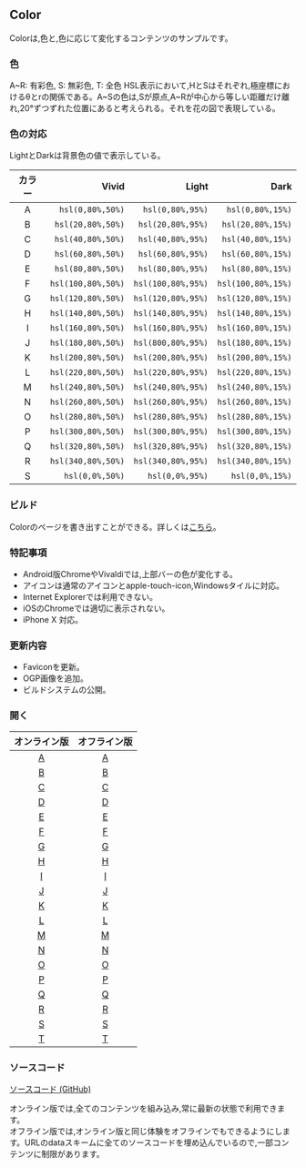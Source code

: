 ## Color

Colorは,色と,色に応じて変化するコンテンツのサンプルです。

### 色
A\~R: 有彩色, S: 無彩色, T: 全色
HSL表示において,HとSはそれぞれ,極座標におけるθとrの関係である。A\~Sの色は,Sが原点,A\~Rが中心から等しい距離だけ離れ,20°ずつずれた位置にあると考えられる。それを花の図で表現している。

### 色の対応
LightとDarkは背景色の値で表示している。

| カラー |        Vivid       |        Light       |        Dark        |
|:-----:|-------------------:|-------------------:|-------------------:|
|   A   |   `hsl(0,80%,50%)` |   `hsl(0,80%,95%)` |   `hsl(0,80%,15%)` |
|   B   |  `hsl(20,80%,50%)` |  `hsl(20,80%,95%)` |  `hsl(20,80%,15%)` |
|   C   |  `hsl(40,80%,50%)` |  `hsl(40,80%,95%)` |  `hsl(40,80%,15%)` |
|   D   |  `hsl(60,80%,50%)` |  `hsl(60,80%,95%)` |  `hsl(60,80%,15%)` |
|   E   |  `hsl(80,80%,50%)` |  `hsl(80,80%,95%)` |  `hsl(80,80%,15%)` |
|   F   | `hsl(100,80%,50%)` | `hsl(100,80%,95%)` | `hsl(100,80%,15%)` |
|   G   | `hsl(120,80%,50%)` | `hsl(120,80%,95%)` | `hsl(120,80%,15%)` |
|   H   | `hsl(140,80%,50%)` | `hsl(140,80%,95%)` | `hsl(140,80%,15%)` |
|   I   | `hsl(160,80%,50%)` | `hsl(160,80%,95%)` | `hsl(160,80%,15%)` |
|   J   | `hsl(180,80%,50%)` | `hsl(800,80%,95%)` | `hsl(180,80%,15%)` |
|   K   | `hsl(200,80%,50%)` | `hsl(200,80%,95%)` | `hsl(200,80%,15%)` |
|   L   | `hsl(220,80%,50%)` | `hsl(220,80%,95%)` | `hsl(220,80%,15%)` |
|   M   | `hsl(240,80%,50%)` | `hsl(240,80%,95%)` | `hsl(240,80%,15%)` |
|   N   | `hsl(260,80%,50%)` | `hsl(260,80%,95%)` | `hsl(260,80%,15%)` |
|   O   | `hsl(280,80%,50%)` | `hsl(280,80%,95%)` | `hsl(280,80%,15%)` |
|   P   | `hsl(300,80%,50%)` | `hsl(300,80%,95%)` | `hsl(300,80%,15%)` |
|   Q   | `hsl(320,80%,50%)` | `hsl(320,80%,95%)` | `hsl(320,80%,15%)` |
|   R   | `hsl(340,80%,50%)` | `hsl(340,80%,95%)` | `hsl(340,80%,15%)` |
|   S   |    `hsl(0,0%,50%)` |    `hsl(0,0%,95%)` |    `hsl(0,0%,15%)` |

### ビルド
Colorのページを書き出すことができる。詳しくは[こちら](https://github.com/akimikimikimikimikimikimika/Color/blob/master/Build/README.md "ビルド")。

### 特記事項
- Android版ChromeやVivaldiでは,上部バーの色が変化する。
- アイコンは通常のアイコンとapple-touch-icon,Windowsタイルに対応。
- Internet Explorerでは利用できない。
- iOSのChromeでは適切に表示されない。
- iPhone X 対応。

### 更新内容
- Faviconを更新。
- OGP画像を追加。
- ビルドシステムの公開。

### 開く

| オンライン版 | オフライン版 |
|:----------:|:----------:|
| [A](https://akimikimikimikimikimikimika.github.io/Color/Color-A/ "Color A オンライン版") | [A](https://akimikimikimikimikimikimika.github.io/Color/Color-A/offline.html "Color A オフライン版") |
| [B](https://akimikimikimikimikimikimika.github.io/Color/Color-B/ "Color B オンライン版") | [B](https://akimikimikimikimikimikimika.github.io/Color/Color-B/offline.html "Color B オフライン版") |
| [C](https://akimikimikimikimikimikimika.github.io/Color/Color-C/ "Color C オンライン版") | [C](https://akimikimikimikimikimikimika.github.io/Color/Color-C/offline.html "Color C オフライン版") |
| [D](https://akimikimikimikimikimikimika.github.io/Color/Color-D/ "Color D オンライン版") | [D](https://akimikimikimikimikimikimika.github.io/Color/Color-D/offline.html "Color D オフライン版") |
| [E](https://akimikimikimikimikimikimika.github.io/Color/Color-E/ "Color E オンライン版") | [E](https://akimikimikimikimikimikimika.github.io/Color/Color-E/offline.html "Color E オフライン版") |
| [F](https://akimikimikimikimikimikimika.github.io/Color/Color-F/ "Color F オンライン版") | [F](https://akimikimikimikimikimikimika.github.io/Color/Color-F/offline.html "Color F オフライン版") |
| [G](https://akimikimikimikimikimikimika.github.io/Color/Color-G/ "Color G オンライン版") | [G](https://akimikimikimikimikimikimika.github.io/Color/Color-G/offline.html "Color G オフライン版") |
| [H](https://akimikimikimikimikimikimika.github.io/Color/Color-H/ "Color H オンライン版") | [H](https://akimikimikimikimikimikimika.github.io/Color/Color-H/offline.html "Color H オフライン版") |
| [I](https://akimikimikimikimikimikimika.github.io/Color/Color-I/ "Color I オンライン版") | [I](https://akimikimikimikimikimikimika.github.io/Color/Color-I/offline.html "Color I オフライン版") |
| [J](https://akimikimikimikimikimikimika.github.io/Color/Color-J/ "Color J オンライン版") | [J](https://akimikimikimikimikimikimika.github.io/Color/Color-J/offline.html "Color J オフライン版") |
| [K](https://akimikimikimikimikimikimika.github.io/Color/Color-K/ "Color K オンライン版") | [K](https://akimikimikimikimikimikimika.github.io/Color/Color-K/offline.html "Color K オフライン版") |
| [L](https://akimikimikimikimikimikimika.github.io/Color/Color-L/ "Color L オンライン版") | [L](https://akimikimikimikimikimikimika.github.io/Color/Color-L/offline.html "Color L オフライン版") |
| [M](https://akimikimikimikimikimikimika.github.io/Color/Color-M/ "Color M オンライン版") | [M](https://akimikimikimikimikimikimika.github.io/Color/Color-M/offline.html "Color M オフライン版") |
| [N](https://akimikimikimikimikimikimika.github.io/Color/Color-N/ "Color N オンライン版") | [N](https://akimikimikimikimikimikimika.github.io/Color/Color-N/offline.html "Color N オフライン版") |
| [O](https://akimikimikimikimikimikimika.github.io/Color/Color-O/ "Color O オンライン版") | [O](https://akimikimikimikimikimikimika.github.io/Color/Color-O/offline.html "Color O オフライン版") |
| [P](https://akimikimikimikimikimikimika.github.io/Color/Color-P/ "Color P オンライン版") | [P](https://akimikimikimikimikimikimika.github.io/Color/Color-P/offline.html "Color P オフライン版") |
| [Q](https://akimikimikimikimikimikimika.github.io/Color/Color-Q/ "Color Q オンライン版") | [Q](https://akimikimikimikimikimikimika.github.io/Color/Color-Q/offline.html "Color Q オフライン版") |
| [R](https://akimikimikimikimikimikimika.github.io/Color/Color-R/ "Color R オンライン版") | [R](https://akimikimikimikimikimikimika.github.io/Color/Color-R/offline.html "Color R オフライン版") |
| [S](https://akimikimikimikimikimikimika.github.io/Color/Color-S/ "Color S オンライン版") | [S](https://akimikimikimikimikimikimika.github.io/Color/Color-S/offline.html "Color S オフライン版") |
| [T](https://akimikimikimikimikimikimika.github.io/Color/Color-T/ "Color T オンライン版") | [T](https://akimikimikimikimikimikimika.github.io/Color/Color-T/offline.html "Color T オフライン版") |

### ソースコード
 [ソースコード (GitHub)](https://github.com/akimikimikimikimikimikimika/Color/ "ソースコード")

オンライン版では,全てのコンテンツを組み込み,常に最新の状態で利用できます。  
オフライン版では,オンライン版と同じ体験をオフラインでもできるようにします。URLのdataスキームに全てのソースコードを埋め込んでいるので,一部コンテンツに制限があります。
